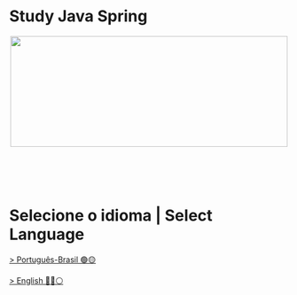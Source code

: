 # Study Java Spring
<div align="center"><img decoding="async" loading="lazy" width="500" height="200" src="https://upload.wikimedia.org/wikipedia/commons/4/44/Spring_Framework_Logo_2018.svg"></div>
</br>
</br>
</br>
</br>

# Selecione o idioma | Select Language

[> Português-Brasil 🟢🟡](https://github.com/LuanTMoura/Java-Development-Content/blob/main/Content/Courses/Study-Java-Spring/README%20PT-BR.md)

[> English 🔵🔴⚪](https://github.com/LuanTMoura/Java-Development-Content/blob/main/Content/Courses/Study-Java-Spring/README%20EN.md)

